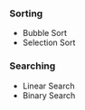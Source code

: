 ### **Sorting**  
- Bubble Sort  
- Selection Sort  
<!-- - Insertion Sort  
- Merge Sort  
- Quick Sort  
- Heap Sort  
- Counting Sort  
- Radix Sort  
- Bucket Sort  
- Shell Sort   -->

### **Searching**  
- Linear Search  
- Binary Search  
<!-- - Interpolation Search  
- Exponential Search  
- Ternary Search   -->

<!-- ### **Recursion and Backtracking**  
- Factorial using Recursion  
- Fibonacci Sequence  
- Tower of Hanoi  
- N-Queens Problem  
- Rat in a Maze  
- Sudoku Solver  
- Permutations and Combinations   -->

<!-- ### **Arrays**  
- Maximum Subarray (Kadane’s Algorithm)  
- Merge Intervals  
- Two Pointer Technique  
- Sliding Window Technique  
- Rotate Array  
- Find Duplicates in Array   -->

<!-- ### **Strings**  
- String Reversal  
- Palindrome Check  
- Pattern Matching (KMP Algorithm)  
- Rabin-Karp Algorithm  
- Longest Common Subsequence (LCS)  
- Longest Palindromic Substring   -->

<!-- ### **Linked Lists**  
- Singly Linked List (Insertion, Deletion, Reversal)  
- Doubly Linked List  
- Circular Linked List  
- Detect Cycle (Floyd’s Algorithm)  
- Merge Two Sorted Linked Lists  
- Flatten a Multilevel Linked List   -->

<!-- ### **Stacks and Queues**  
- Implement Stack using Arrays or Linked List  
- Implement Queue using Arrays or Linked List  
- Balanced Parentheses Check  
- Next Greater Element  
- Circular Queue  
- LRU Cache   -->

<!-- ### **Hashing**  
- Hash Tables and Hash Maps  
- Open Addressing  
- Separate Chaining  
- Two Sum Problem  
- Subarray with Given Sum   -->

<!-- ### **Trees**  
- Binary Tree Traversals (Inorder, Preorder, Postorder)  
- Binary Search Tree (BST) Operations  
- Lowest Common Ancestor (LCA)  
- Height of a Tree  
- Level Order Traversal  
- Diameter of a Tree   -->

<!-- ### **Graphs**  
- Representations (Adjacency Matrix, Adjacency List)  
- Depth First Search (DFS)  
- Breadth First Search (BFS)  
- Dijkstra’s Algorithm  
- Bellman-Ford Algorithm  
- Floyd-Warshall Algorithm  
- Minimum Spanning Tree (Prim’s and Kruskal’s)   -->

<!-- ### **Dynamic Programming (DP)**  
- Fibonacci using DP  
- Longest Increasing Subsequence  
- 0/1 Knapsack Problem  
- Coin Change Problem  
- Edit Distance  
- Matrix Chain Multiplication  
- Subset Sum Problem   -->

<!-- ### **Greedy Algorithms**  
- Activity Selection Problem  
- Huffman Encoding  
- Fractional Knapsack Problem  
- Minimum Spanning Tree (Prim’s, Kruskal’s)  
- Job Sequencing Problem   -->

<!-- ### **Divide and Conquer**  
- Merge Sort  
- Quick Sort  
- Binary Search  
- Closest Pair of Points  
- Strassen’s Matrix Multiplication   -->

<!-- ### **Bit Manipulation**  
- Count Set Bits  
- Check if a Number is Power of Two  
- XOR of Two Numbers  
- Find Missing Number in Array  
- Subset Generation using Bits   -->

<!-- ### **Graph Algorithms**  
- Topological Sorting  
- Strongly Connected Components (Kosaraju’s Algorithm)  
- Shortest Path in DAG  
- Bridges and Articulation Points  
- Travelling Salesman Problem   -->

<!-- ### **Trie (Prefix Tree)**  
- Insert and Search Words  
- Auto-complete System  
- Longest Prefix Matching  
- Word Search in a Board   -->

<!-- ### **Disjoint Set Union (DSU)**  
- Union-Find Algorithm  
- Path Compression  
- Kruskal’s Algorithm for MST   -->

<!-- ### **Advanced Topics**  
- Segment Tree (Range Queries)  
- Fenwick Tree (Binary Indexed Tree)  
- KMP Algorithm for Pattern Matching  
- Suffix Array  
- Sparse Table   -->